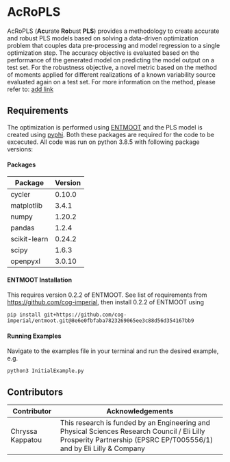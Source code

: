 # AcRoPLS
AcRoPLS (**Ac**urate **Ro**bust **PLS**) provides a methodology to create accurate and robust PLS models based on solving a data-driven optimization problem that couples data pre-processing and model regression to a single optimization step. The accuracy objective is evaluated based on the performance of the generated model on predicting the model output on a test set. For the robustness objective, a novel metric based on the method of moments applied for different realizations of a known variability source evaluated again on a test set. For more information on the method, please refer to: [add link]()


## Requirements 

The optimization is performed using [ENTMOOT](https://github.com/cog-imperial/entmoot) and the PLS model is created using [pyphi](https://github.com/salvadorgarciamunoz/pyphi). Both these packages are required for the code to be excecuted. All code was run on python 3.8.5 with following package versions:

#### Packages 
|Package| Version|
|-------|--------|
|cycler | 0.10.0|
|matplotlib |       3.4.1|
|numpy |          1.20.2|
|pandas |         1.2.4|
|scikit-learn | 0.24.2|
|scipy |       1.6.3|
|openpyxl|3.0.10|

#### ENTMOOT Installation 
This requires version 0.2.2 of ENTMOOT. See list of requirements from https://github.com/cog-imperial, then install 0.2.2 of ENTMOOT using 

    pip install git+https://github.com/cog-imperial/entmoot.git@8e6e0fbfaba7823269065ee3c88d56d354167bb9

#### Running Examples

Navigate to the examples file in your terminal and run the desired example, e.g. 

    python3 InitialExample.py


## Contributors 

| Contributor      | Acknowledgements          |
| ---------------- | ------------------------- |
| Chryssa Kappatou     | This research is funded by an Engineering and Physical Sciences Research Council / Eli Lilly Prosperity Partnership (EPSRC EP/T005556/1) and by Eli Lilly \& Company|
